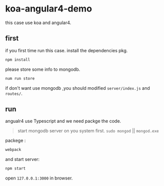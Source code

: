 # koa-angular4-demo
this case use koa and angular4.

## first
if you first time run this case. install the dependencies pkg.

```sh
npm install
```

please store some info to mongodb.

```sh
num run store
```

if don't want use mongodb ,you should modified `server/index.js` and `routes/`.

## run
angualr4 use Typescript and we need packge the code.

> start mongodb server on you system first. `sudo mongod` || `mongod.exe`

packege :

```sh
webpack
```

and start server:

```sh
npm start
```

open `127.0.0.1:3000` in browser.